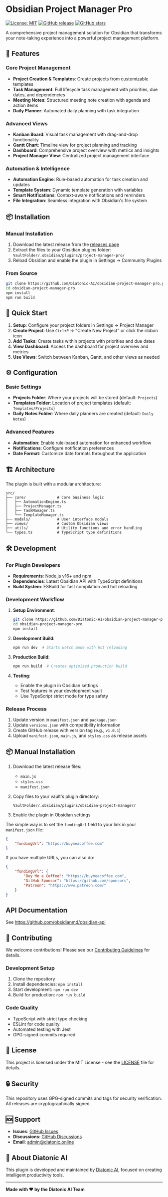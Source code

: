 # Obsidian Project Manager Pro

[![License: MIT](https://img.shields.io/badge/License-MIT-yellow.svg)](https://opensource.org/licenses/MIT)
[![GitHub release](https://img.shields.io/github/release/Diatonic-AI/obsidian-project-manager-pro.svg)](https://github.com/Diatonic-AI/obsidian-project-manager-pro/releases)
[![GitHub stars](https://img.shields.io/github/stars/Diatonic-AI/obsidian-project-manager-pro.svg)](https://github.com/Diatonic-AI/obsidian-project-manager-pro/stargazers)

A comprehensive project management solution for Obsidian that transforms your note-taking experience into a powerful project management platform.

## 🚀 Features

### Core Project Management

- **Project Creation & Templates**: Create projects from customizable templates
- **Task Management**: Full lifecycle task management with priorities, due dates, and dependencies
- **Meeting Notes**: Structured meeting note creation with agenda and action items
- **Daily Planner**: Automated daily planning with task integration

### Advanced Views

- **Kanban Board**: Visual task management with drag-and-drop functionality
- **Gantt Chart**: Timeline view for project planning and tracking
- **Dashboard**: Comprehensive project overview with metrics and insights
- **Project Manager View**: Centralized project management interface

### Automation & Intelligence

- **Automation Engine**: Rule-based automation for task creation and updates
- **Template System**: Dynamic template generation with variables
- **Smart Notifications**: Context-aware notifications and reminders
- **File Integration**: Seamless integration with Obsidian's file system

## 📦 Installation

### Manual Installation

1. Download the latest release from the [releases page](https://github.com/Diatonic-AI/obsidian-project-manager-pro/releases)
2. Extract the files to your Obsidian plugins folder: `VaultFolder/.obsidian/plugins/project-manager-pro/`
3. Reload Obsidian and enable the plugin in Settings → Community Plugins

### From Source

```bash
git clone https://github.com/Diatonic-AI/obsidian-project-manager-pro.git
cd obsidian-project-manager-pro
npm install
npm run build
```

## 🎯 Quick Start

1. **Setup**: Configure your project folders in Settings → Project Manager
2. **Create Project**: Use `Ctrl+P` → "Create New Project" or click the ribbon icon
3. **Add Tasks**: Create tasks within projects with priorities and due dates
4. **View Dashboard**: Access the dashboard for project overview and metrics
5. **Use Views**: Switch between Kanban, Gantt, and other views as needed

## ⚙️ Configuration

### Basic Settings

- **Projects Folder**: Where your projects will be stored (default: `Projects`)
- **Templates Folder**: Location of project templates (default: `Templates/Projects`)
- **Daily Notes Folder**: Where daily planners are created (default: `Daily Notes`)

### Advanced Features

- **Automation**: Enable rule-based automation for enhanced workflow
- **Notifications**: Configure notification preferences
- **Date Format**: Customize date formats throughout the application

## 🏗️ Architecture

The plugin is built with a modular architecture:

```
src/
├── core/              # Core business logic
│   ├── AutomationEngine.ts
│   ├── ProjectManager.ts
│   ├── TaskManager.ts
│   └── TemplateManager.ts
├── modals/            # User interface modals
├── views/             # Custom Obsidian views
├── utils/             # Utility functions and error handling
└── types.ts           # TypeScript type definitions
```

## 🛠️ Development

### For Plugin Developers

- **Requirements**: Node.js v16+ and npm
- **Dependencies**: Latest Obsidian API with TypeScript definitions
- **Build System**: ESBuild for fast compilation and hot reloading

### Development Workflow

1. **Setup Environment**:

   ```bash
   git clone https://github.com/Diatonic-AI/obsidian-project-manager-pro.git
   cd obsidian-project-manager-pro
   npm install
   ```

2. **Development Build**:

   ```bash
   npm run dev  # Starts watch mode with hot reloading
   ```

3. **Production Build**:

   ```bash
   npm run build  # Creates optimized production build
   ```

4. **Testing**:
   - Enable the plugin in Obsidian settings
   - Test features in your development vault
   - Use TypeScript strict mode for type safety

### Release Process

1. Update version in `manifest.json` and `package.json`
2. Update `versions.json` with compatibility information
3. Create GitHub release with version tag (e.g., `v1.0.1`)
4. Upload `manifest.json`, `main.js`, and `styles.css` as release assets

## 📦 Manual Installation

1. Download the latest release files:
   - `main.js`
   - `styles.css`
   - `manifest.json`

2. Copy files to your vault's plugin directory:

   ```
   VaultFolder/.obsidian/plugins/obsidian-project-manager/
   ```

3. Enable the plugin in Obsidian settings

The simple way is to set the `fundingUrl` field to your link in your `manifest.json` file:

```json
{
    "fundingUrl": "https://buymeacoffee.com"
}
```

If you have multiple URLs, you can also do:

```json
{
    "fundingUrl": {
        "Buy Me a Coffee": "https://buymeacoffee.com",
        "GitHub Sponsor": "https://github.com/sponsors",
        "Patreon": "https://www.patreon.com/"
    }
}
```

## API Documentation

See <https://github.com/obsidianmd/obsidian-api>

## 🤝 Contributing

We welcome contributions! Please see our [Contributing Guidelines](CONTRIBUTING.md) for details.

### Development Setup

1. Clone the repository
2. Install dependencies: `npm install`
3. Start development: `npm run dev`
4. Build for production: `npm run build`

### Code Quality

- TypeScript with strict type checking
- ESLint for code quality
- Automated testing with Jest
- GPG-signed commits required

## 📄 License

This project is licensed under the MIT License - see the [LICENSE](LICENSE) file for details.

## 🔒 Security

This repository uses GPG-signed commits and tags for security verification. All releases are cryptographically signed.

## 🆘 Support

- **Issues**: [GitHub Issues](https://github.com/Diatonic-AI/obsidian-project-manager-pro/issues)
- **Discussions**: [GitHub Discussions](https://github.com/Diatonic-AI/obsidian-project-manager-pro/discussions)
- **Email**: <admin@diatonic.online>

## 🏢 About Diatonic AI

This plugin is developed and maintained by [Diatonic AI](https://github.com/Diatonic-AI), focused on creating intelligent productivity tools.

---

**Made with ❤️ by the Diatonic AI Team**
